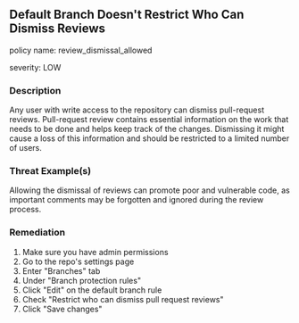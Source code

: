 ## Default Branch Doesn't Restrict Who Can Dismiss Reviews
policy name: review_dismissal_allowed

severity: LOW

### Description
Any user with write access to the repository can dismiss pull-request reviews. Pull-request review contains essential information on the work that needs to be done and helps keep track of the changes. Dismissing it might cause a loss of this information and should be restricted to a limited number of users.

### Threat Example(s)
Allowing the dismissal of reviews can promote poor and vulnerable code, as important comments may be forgotten and ignored during the review process.



### Remediation
1. Make sure you have admin permissions
2. Go to the repo's settings page
3. Enter "Branches" tab
4. Under "Branch protection rules"
5. Click "Edit" on the default branch rule
6. Check "Restrict who can dismiss pull request reviews"
7. Click "Save changes"




